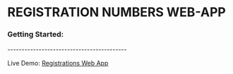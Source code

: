<h1>REGISTRATION NUMBERS WEB-APP</h1>

<h3>Getting Started:</h3>
------------------------------------------

Live Demo: <a href="http://registrations-numbers-webapp.herokuapp.com/">Registrations Web App</a>
